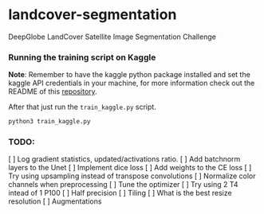 # landcover-segmentation

DeepGlobe LandCover Satellite Image Segmentation Challenge

### Running the training script on Kaggle

**Note**: Remember to have the kaggle python package installed and set the kaggle 
API credentials in your machine, for more information check out the README of this 
[repository](https://github.com/Kaggle/kaggle-api).

After that just run the `train_kaggle.py` script.
```bash
python3 train_kaggle.py
```
### TODO:

[ ] Log gradient statistics, updated/activations ratio.
[ ] Add batchnorm layers to the Unet
[ ] Implement dice loss
[ ] Add weights to the CE loss 
[ ] Try using upsampling instead of transpose convolutions
[ ] Normalize color channels when preprocessing
[ ] Tune the optimizer
[ ] Try using 2 T4 intead of 1 P100
[ ] Half precision
[ ] Tiling
[ ] What is the best resize resolution
[ ] Augmentations
